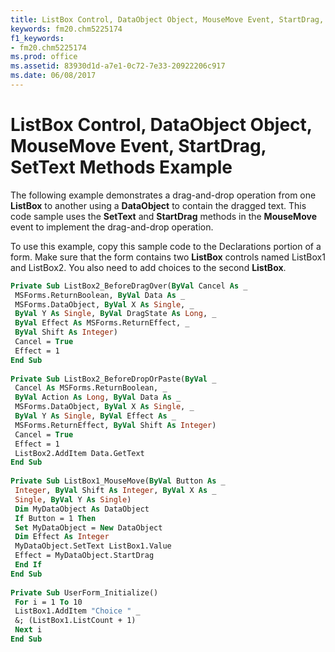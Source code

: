 ```yaml
---
title: ListBox Control, DataObject Object, MouseMove Event, StartDrag, SetText Methods Example
keywords: fm20.chm5225174
f1_keywords:
- fm20.chm5225174
ms.prod: office
ms.assetid: 83930d1d-a7e1-0c72-7e33-20922206c917
ms.date: 06/08/2017
---
```



# ListBox Control, DataObject Object, MouseMove Event, StartDrag, SetText Methods Example

The following example demonstrates a drag-and-drop operation from one **ListBox** to another using a **DataObject** to contain the dragged text. This code sample uses the **SetText** and **StartDrag** methods in the **MouseMove** event to implement the drag-and-drop operation.

To use this example, copy this sample code to the Declarations portion of a form. Make sure that the form contains two **ListBox** controls named ListBox1 and ListBox2. You also need to add choices to the second **ListBox**.



```vb
Private Sub ListBox2_BeforeDragOver(ByVal Cancel As _ 
 MSForms.ReturnBoolean, ByVal Data As _ 
 MSForms.DataObject, ByVal X As Single, _ 
 ByVal Y As Single, ByVal DragState As Long, _ 
 ByVal Effect As MSForms.ReturnEffect, _ 
 ByVal Shift As Integer) 
 Cancel = True 
 Effect = 1 
End Sub 
 
Private Sub ListBox2_BeforeDropOrPaste(ByVal _ 
 Cancel As MSForms.ReturnBoolean, _ 
 ByVal Action As Long, ByVal Data As _ 
 MSForms.DataObject, ByVal X As Single, _ 
 ByVal Y As Single, ByVal Effect As _ 
 MSForms.ReturnEffect, ByVal Shift As Integer) 
 Cancel = True 
 Effect = 1 
 ListBox2.AddItem Data.GetText 
End Sub 
 
Private Sub ListBox1_MouseMove(ByVal Button As _ 
 Integer, ByVal Shift As Integer, ByVal X As _ 
 Single, ByVal Y As Single) 
 Dim MyDataObject As DataObject 
 If Button = 1 Then 
 Set MyDataObject = New DataObject 
 Dim Effect As Integer 
 MyDataObject.SetText ListBox1.Value 
 Effect = MyDataObject.StartDrag 
 End If 
End Sub 
 
Private Sub UserForm_Initialize() 
 For i = 1 To 10 
 ListBox1.AddItem "Choice " _ 
 &; (ListBox1.ListCount + 1) 
 Next i 
End Sub
```


